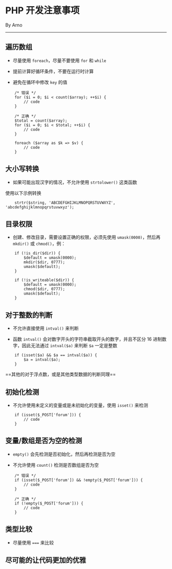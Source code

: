 # PHP 开发注意事项

By Arno

---

## 遍历数组

* 尽量使用 `foreach`，尽量不要使用 `for` 和 `while`

* 提前计算好循环条件，不要在运行时计算

* 避免在循环中修改 `key` 的值

```
    /* 错误 */
    for ($i = 0; $i < count($array); ++$i) {
        // code
    }

    /* 正确 */
    $total = count($array);
    for ($i = 0; $i < $total; ++$i) {
        // code
    }

    foreach ($array as $k => $v) {
        // code
    }
```

## 大小写转换

* 如果可能出现汉字的情况，不允许使用 `strtolower()` 这类函数

使用以下示例转换

```
    strtr($string, 'ABCDEFGHIJKLMNOPQRSTUVWXYZ', 'abcdefghijklmnopqrstuvwxyz');
```

## 目录权限

* 创建、修改目录，需要设置正确的权限，必须先使用 `umask(0000)`，然后再 `mkdir()` 或 `chmod()`，例：

```
    if (!is_dir($dir)) {
        $default = umask(0000);
        mkdir($dir, 0777);
        umask($default);
    }

    if (!is_writeable($dir)) {
        $default = umask(0000);
        chmod($dir, 0777);
        umask($default);
    }
```

## 对于整数的判断

* 不允许直接使用 `intval()` 来判断

* 函数 `intval()` 会对数字开头的字符串截取开头的数字，并且不区分 16 进制数字，因此无法通过 `intval($a)` 来判断 `$a` 一定是整数

```
    if (isset($a) && $a == intval($a)) {
        $a = intval($a);
    }
```

==其他的对于浮点数，或是其他类型数据的判断同理==

## 初始化检测

* 不允许使用未定义的变量或是未初始化的变量，使用 `isset()` 来检测

```
    if (isset($_POST['forum'])) {
        // code
    }
```

## 变量/数组是否为空的检测

* `empty()` 会先检测是否初始化，然后再检测是否为空

* 不允许使用 `count()` 检测是否数组是否为空

```
    /* 错误 */
    if (isset($_POST['forum']) && !empty($_POST['forum'])) {
        // code
    }

    /* 正确 */
    if (!empty($_POST['forum'])) {
        // code
    }
```

## 类型比较

* 尽量使用 `===` 来比较

## 尽可能的让代码更加的优雅
